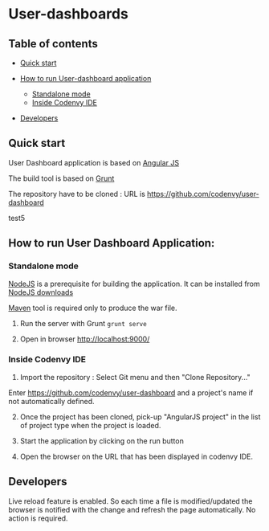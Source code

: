 # User-dashboards

## Table of contents

 - [Quick start](#quick-start)
 - [How to run User-dashboard application](#how-to-run-user-dashboard-application)
    - [Standalone mode](#standalone-mode)
    - [Inside Codenvy IDE](#inside-codenvy-ide)

- [Developers](#developers)

## Quick start

User Dashboard application is based on [Angular JS](http://angularjs.org/)

The build tool is based on [Grunt](http://gruntjs.com/)

The repository have to be cloned : URL is https://github.com/codenvy/user-dashboard

test5

## How to run User Dashboard Application:


### Standalone mode

[NodeJS](http://nodejs.org/) is a prerequisite for building the application.
It can be installed from [NodeJS downloads](http://nodejs.org/download/)

[Maven](http://maven.apache.org) tool is required only to produce the war file.

1) Run the server with Grunt
```grunt serve```

2) Open in browser [http://localhost:9000/](http://localhost:9000)


### Inside Codenvy IDE

1) Import the repository : Select Git menu and then "Clone Repository..."

Enter https://github.com/codenvy/user-dashboard and a project's name if not automatically defined.

2) Once the project has been cloned, pick-up "AngularJS project" in the list of project type when the project is loaded.

3) Start the application by clicking on the run button

4) Open the browser on the URL that has been displayed in codenvy IDE.


## Developers

Live reload feature is enabled. So each time a file is modified/updated the browser is notified with the change and refresh the page automatically. No action is required.
